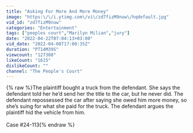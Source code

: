 ```yaml
---
title: "Asking For More And More Money"
image: "https:\/\/i.ytimg.com\/vi\/zd7fizM9nuw\/hqdefault.jpg"
vid_id: "zd7fizM9nuw"
categories: "Entertainment"
tags: ["peoples court","Marilyn Milian","jury"]
date: "2022-04-22T07:04:13+03:00"
vid_date: "2022-04-08T17:00:35Z"
duration: "PT14M39S"
viewcount: "127308"
likeCount: "1615"
dislikeCount: ""
channel: "The People's Court"
---
```

{% raw %}The plaintiff bought a truck from the defendant. She says the defendant told her he’d send her the title to the car, but he never did. The defendant repossessed the car after saying she owed him more money, so she’s suing for what she paid for the truck. The defendant argues the plaintiff hid the vehicle from him. <br /><br />Case #24-113{% endraw %}
